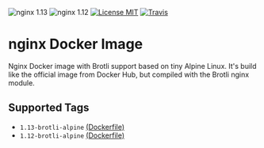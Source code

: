 ![nginx 1.13](https://img.shields.io/badge/nginx-1.13-brightgreen.svg?style=flat-square) ![nginx 1.12](https://img.shields.io/badge/nginx-1.12-brightgreen.svg?style=flat-square) [![License MIT](https://img.shields.io/badge/license-MIT-blue.svg?style=flat-square)](https://opensource.org/licenses/MIT) [![Travis](https://img.shields.io/travis/servivum/docker-nginx.svg?style=flat-square)](https://travis-ci.org/servivum/docker-nginx)

# nginx Docker Image

Nginx Docker image with Brotli support based on tiny Alpine Linux. It's build like the official image from Docker Hub, but compiled with the Brotli nginx module.

## Supported Tags

- `1.13-brotli-alpine` [(Dockerfile)](https://github.com/servivum/docker-nginx/blob/master/1.13/brotli-alpine/Dockerfile)
- `1.12-brotli-alpine` [(Dockerfile)](https://github.com/servivum/docker-nginx/blob/master/1.12/brotli-alpine/Dockerfile)
